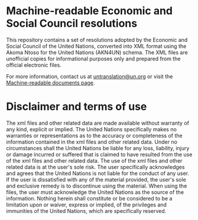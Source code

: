 # Machine-readable Economic and Social Council resolutions
This repository contains a set of resolutions adopted by the Economic and Social Council of the United Nations, converted into XML format using the Akoma Ntoso for the United Nations (AKN4UN) schema. The XML files are unofficial copies for informational purposes only and prepared from the official electronic files. 

For more information, contact us at untranslation@un.org or visit the [Machine-readable documents page](https://www.un.org/dgacm/en/content/visualizations-and-machine-readability).


# Disclaimer and terms of use
The xml files and other related data are made available without warranty of any kind, explicit or implied. The United Nations specifically makes no warranties or representations as to the accuracy or completeness of the information contained in the xml files and other related data. Under no circumstances shall the United Nations be liable for any loss, liability, injury or damage incurred or suffered that is claimed to have resulted from the use of the xml files and other related data. The use of the xml files and other related data is at the user's sole risk. The user specifically acknowledges and agrees that the United Nations is not liable for the conduct of any user. If the user is dissatisfied with any of the material provided, the user's sole and exclusive remedy is to discontinue using the material. When using the files, the user must acknowledge the United Nations as the source of the information. Nothing herein shall constitute or be considered to be a limitation upon or waiver, express or implied, of the privileges and immunities of the United Nations, which are specifically reserved.
